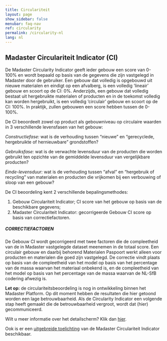 ```yaml
---
title: Circulariteit
layout: page
show_sidebar: false
menubar: faq-nav
ref: circularity
permalink: /circularity-nl
lang: nl
---
```


## Madaster Circulariteit Indicator (CI)
De Madaster Circularity Indicator geeft ieder gebouw een score van 0-100% en wordt bepaald op basis van de gegevens die zijn vastgelegd in Madaster door de gebruiker. Een gebouw dat volledig is opgebouwd uit nieuwe materialen en eindigt op een afvalberg, is een volledig ‘lineair’ gebouw en scoort op de CI: 0%. Anderzijds, een gebouw dat volledig bestaat uit hergebruikte materialen of producten en in de toekomst volledig kan worden hergebruikt, is een volledig ‘circulair’ gebouw en scoort op de CI: 100%. In praktijk, zullen gebouwen een score hebben tussen de 0-100%.

De CI beoordeelt zowel op product als gebouwniveau op circulaire waarden in 3 verschillende levensfasen van het gebouw:

*Constructiefase:* wat is de verhouding tussen “nieuwe” en “gerecyclede, hergebruikte of hernieuwbare” grondstoffen?

*Gebruiksfase:* wat is de verwachte levensduur van de producten die worden gebruikt ten opzichte van de gemiddelde levensduur van vergelijkbare producten?

*Einde-levensduur:* wat is de verhouding tussen “afval” en “hergebruik of recycling” van materialen en producten die vrijkomen bij een verbouwing of sloop van een gebouw?

De CI beoordeling kent 2 verschillende bepalingsmethodes:

1. Gebouw Circulariteit Indicator; CI score van het gebouw op basis van de beschikbare gegevens;
2. Madaster Circulariteit Indicator: gecorrigeerde Gebouw CI score op basis van correctiefactoren.

##### CORRECTIEFACTOREN

De Gebouw CI wordt gecorrigeerd met twee factoren die de compleetheid van de in Madaster vastgelegde dataset meenemen in de totaal score. Een circulair gebouw en daarbij behorend Materialen Paspoort werkt alleen voor producten en materialen die goed zijn vastgelegd. De correctie vindt plaats op basis van de compleetheid van het model op basis van het percentage van de massa waarvan het materiaal onbekend is, en de compleetheid van het model op basis van het percentage van de massa waarvan de NL-SfB codering afwezig is.

**Let op:** de circulariteitsbeoordeling is nog in ontwikkeling binnen het Madaster Platform. Op dit moment hebben de resultaten die hier getoond worden een lage betrouwbaarheid. Als de Circularity Indicator een volgende stap heeft gemaakt die de betrouwbaarheid vergroot, wordt dat (hier) gecommuniceerd.

Wilt u meer informatie over het detailscherm? Klik dan <a href="https://docs.madaster.com/circularity-learn-more-nl">hier</a>.

Ook is er een <a href="https://www.madaster.com/download_file/view/772">uitgebreide toelichting</a> van de Madaster Circulariteit Indicator beschikbaar.